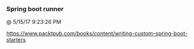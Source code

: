 ﻿

### Spring boot runner
@ 5/15/17 9:23:26 PM

https://www.packtpub.com/books/content/writing-custom-spring-boot-starters

